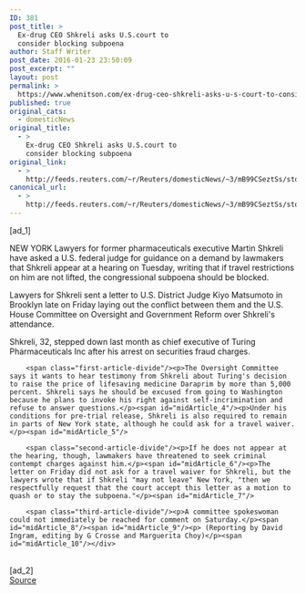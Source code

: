 ```yaml
---
ID: 381
post_title: >
  Ex-drug CEO Shkreli asks U.S.court to
  consider blocking subpoena
author: Staff Writer
post_date: 2016-01-23 23:50:09
post_excerpt: ""
layout: post
permalink: >
  https://www.whenitson.com/ex-drug-ceo-shkreli-asks-u-s-court-to-consider-blocking-subpoena/
published: true
original_cats:
  - domesticNews
original_title:
  - >
    Ex-drug CEO Shkreli asks U.S.court to
    consider blocking subpoena
original_link:
  - >
    http://feeds.reuters.com/~r/Reuters/domesticNews/~3/mB99CSeztSs/story01.htm
canonical_url:
  - >
    http://feeds.reuters.com/~r/Reuters/domesticNews/~3/mB99CSeztSs/story01.htm
---
```

 [ad_1]
<br><div id="articleText">
<span id="midArticle_start"/>

<span id="midArticle_0"/><span class="focusParagraph" readability="6"><p><span class="articleLocation">NEW YORK</span> Lawyers for former pharmaceuticals executive Martin Shkreli have asked a U.S. federal judge for guidance on a demand by lawmakers that Shkreli appear at a hearing on Tuesday, writing that if travel restrictions on him are not lifted, the congressional subpoena should be blocked.</p></span><span id="midArticle_1"/><p>Lawyers for Shkreli sent a letter to U.S. District Judge Kiyo Matsumoto in Brooklyn late on Friday laying out the conflict between them and the U.S. House Committee on Oversight and Government Reform over Shkreli's attendance.</p><span id="midArticle_2"/><p>Shkreli, 32, stepped down last month as chief executive of Turing Pharmaceuticals Inc after his arrest on securities fraud charges. </p><span id="midArticle_3"/>
        
        <span class="first-article-divide"/><p>The Oversight Committee says it wants to hear testimony from Shkreli about Turing's decision to raise the price of lifesaving medicine Daraprim by more than 5,000 percent. Shkreli says he should be excused from going to Washington because he plans to invoke his right against self-incrimination and refuse to answer questions.</p><span id="midArticle_4"/><p>Under his conditions for pre-trial release, Shkreli is also required to remain in parts of New York state, although he could ask for a travel waiver.</p><span id="midArticle_5"/>
        
        <span class="second-article-divide"/><p>If he does not appear at the hearing, though, lawmakers have threatened to seek criminal contempt charges against him.</p><span id="midArticle_6"/><p>The letter on Friday did not ask for a travel waiver for Shkreli, but the lawyers wrote that if Shkreli "may not leave" New York, "then we respectfully request that the court accept this letter as a motion to quash or to stay the subpoena."</p><span id="midArticle_7"/>
        
        <span class="third-article-divide"/><p>A committee spokeswoman could not immediately be reached for comment on Saturday.</p><span id="midArticle_8"/><span id="midArticle_9"/><p> (Reporting by David Ingram, editing by G Crosse and Marguerita Choy)</p><span id="midArticle_10"/></div>
<br>[ad_2]
<br><a href="http://feeds.reuters.com/~r/Reuters/domesticNews/~3/mB99CSeztSs/story01.htm">Source </a>